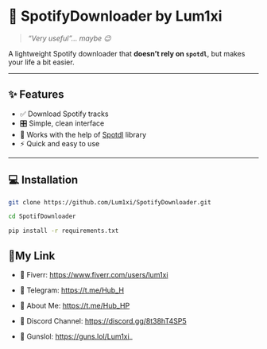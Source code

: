 # 🎵 SpotifyDownloader by Lum1xi

> *“Very useful”… maybe 😉*

A lightweight Spotify downloader that **doesn’t rely on `spotdl`**, but makes your life a bit easier.  

---

## ✨ Features

- ✅ Download Spotify tracks  
- 🎛️ Simple, clean interface  
- 🔗 Works with the help of [Spotdl](https://github.com/spotDL/spotify-downloader) library  
- ⚡ Quick and easy to use

---

## 💻 Installation

```bash
git clone https://github.com/Lum1xi/SpotifyDownloader.git

cd SpotifDownloader

pip install -r requirements.txt

```
## 🔗My Link

- 🔗 Fiverr: https://www.fiverr.com/users/lum1xi

- 🔗 Telegram: https://t.me/Hub_H

- 🔗 About Me: https://t.me/Hub_HP

- 🔗 Discord Channel: https://discord.gg/8t38hT4SP5

- 🔗 Gunslol: https://guns.lol/Lum1xi_
